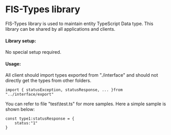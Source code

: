 # FIS-Types library

FIS-Types library is used to maintain entity TypeScript Data type. This library can be shared by all applications and clients.

#### Library setup:

No special setup required.


#### Usage:
All client should import types exported from "./interface" and should not directly get the types from other folders.

```
import { statusException, statusResponse, ... }from "../interface/export"
```

You can refer to file "test\test.ts" for more samples. 
Here a simple sample is shown below:

```
const type1:statusResponse = {
    status:"1"
}
```